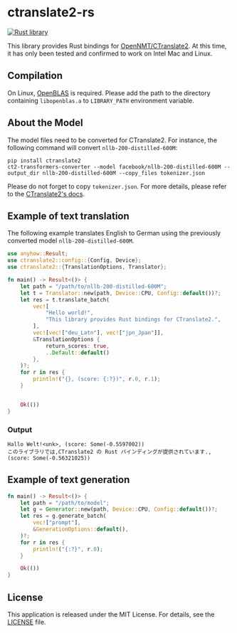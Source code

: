 # ctranslate2-rs
[![Rust library](https://github.com/jkawamoto/ctranslate2-rs/actions/workflows/ci.yaml/badge.svg)](https://github.com/jkawamoto/ctranslate2-rs/actions/workflows/ci.yaml)

This library provides Rust bindings for [OpenNMT/CTranslate2](https://github.com/OpenNMT/CTranslate2).
At this time, it has only been tested and confirmed to work on Intel Mac and Linux.

## Compilation
On Linux, [OpenBLAS](https://www.openblas.net/) is required.
Please add the path to the directory containing `libopenblas.a` to `LIBRARY_PATH` environment variable.

## About the Model
The model files need to be converted for CTranslate2.
For instance, the following command will convert `nllb-200-distilled-600M`:

```shell-session
pip install ctranslate2
ct2-transformers-converter --model facebook/nllb-200-distilled-600M --output_dir nllb-200-distilled-600M --copy_files tokenizer.json
```

Please do not forget to copy `tokenizer.json`.
For more details, please refer to the [CTranslate2's docs](https://opennmt.net/CTranslate2/guides/transformers.html#nllb).

## Example of text translation
The following example translates English to German using the previously converted model `nllb-200-distilled-600M`.

```rust
use anyhow::Result;
use ctranslate2::config::{Config, Device};
use ctranslate2::{TranslationOptions, Translator};

fn main() -> Result<()> {
    let path = "/path/to/nllb-200-distilled-600M";
    let t = Translator::new(path, Device::CPU, Config::default())?;
    let res = t.translate_batch(
        vec![
            "Hello world!",
            "This library provides Rust bindings for CTranslate2.",
        ],
        vec![vec!["deu_Latn"], vec!["jpn_Jpan"]],
        &TranslationOptions {
            return_scores: true,
            ..Default::default()
        },
    )?;
    for r in res {
        println!("{}, (score: {:?})", r.0, r.1);
    }


    Ok(())
}
```

### Output
```
Hallo Welt!<unk>, (score: Some(-0.5597002))
このライブラリでは,CTranslate2 の Rust バインディングが提供されています., (score: Some(-0.56321025))
```

## Example of text generation

```rust
fn main() -> Result<()> {
    let path = "/path/to/model";
    let g = Generator::new(path, Device::CPU, Config::default())?;
    let res = g.generate_batch(
        vec!["prompt"],
        &GenerationOptions::default(),
    )?;
    for r in res {
        println!("{:?}", r.0);
    }

    Ok(())
}
```

## License

This application is released under the MIT License. For details, see the [LICENSE](LICENSE) file.
